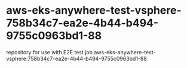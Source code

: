 # aws-eks-anywhere-test-vsphere-758b34c7-ea2e-4b44-b494-9755c0963bd1-88
repository for use with E2E test job aws-eks-anywhere-test-vsphere:758b34c7-ea2e-4b44-b494-9755c0963bd1-88
